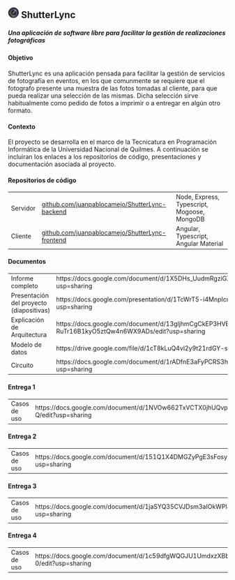 <h2>
<img src="https://github.com/juanpablocamejo/ShutterLync-frontend/blob/develop/src/assets/icons/icon-96x96.png?raw=true" width="25px"> 
  ShutterLync</h2>
<h5>Una aplicación de software libre para facilitar la gestión de realizaciones fotográficas</h5>
<h4>Objetivo</h4>
<p>ShutterLync es una aplicación pensada para facilitar la gestión de servicios de fotografía en eventos, 
en los que comunmente se requiere que el fotografo presente una muestra de las fotos tomadas al cliente, para que pueda realizar una selección de las mismas. Dicha selección sirve habitualmente como pedido de fotos a imprimir o a entregar en algún otro formato.</p>
<h4>Contexto</h4>
<p>El proyecto se desarrolla en el marco de la Tecnicatura en Programación Informática de la Universidad Nacional de Quilmes. A continuación se incluiran los enlaces a los repositorios de código, presentaciones y documentación asociada al proyecto.</p>
<h4>Repositorios de código</h4>
<table><tr>
  <td>Servidor</td>
<td><a href="https://github.com/juanpablocamejo/ShutterLync-backend">github.com/juanpablocamejo/ShutterLync-backend</a></td>
  <td>Node, Express, Typescript, Mogoose, MongoDB</td>
  </tr>
  <tr>
    <td>Cliente</td>
<td><a href="https://github.com/juanpablocamejo/ShutterLync-frontend">github.com/juanpablocamejo/ShutterLync-frontend</a></td>
    <td>Angular, Typescript, Angular Material</td>
  </tr></table>
<h4>Documentos</h4>
<table>
 <tr>
  <td>Informe completo</td>
  <td>https://docs.google.com/document/d/1X5DHs_UudmRgziGXFLVms5_L34uMAYssMfS4Ll3Z9O8/edit?usp=sharing</td>
 </tr>
 <tr>
  <td>Presentación del proyecto (diapositivas)</td>
  <td>https://docs.google.com/presentation/d/1TcWrT5-i4MnpIcmHnE1z_X1frCRRfCyEjb5vlcDHuNQ/edit?usp=sharing</td>
 </tr>
 <tr>
  <td>Explicación de Arquitectura</td>
  <td>https://docs.google.com/document/d/13gljhmCgCkEP3HVEE-RuTr16B1kyO5ztQw4n6WX9ADs/edit?usp=sharing</td>
 </tr>
  <tr><td>Modelo de datos</td>
    <td>https://drive.google.com/file/d/1cT8kLuQ4vl2y9t21rdGY-s-7_N2g14S6/view?usp=sharing</td>
  </tr>
  <tr><td>Circuito</td>
    <td>https://docs.google.com/document/d/1rADfnE3aFyPCRS3hSOR54EBJcScfiD-occxXPZV5Cyw/edit?usp=sharing
</td>
  </tr>
</table>
<h4>Entrega 1</h4>
<table>
 <tr>
    <td>Casos de uso</td>
    <td>https://docs.google.com/document/d/1NVOw662TxVCTX0jhUQvpLRzCkbD1MtIqoltcgf2Nk-Q/edit?usp=sharing</td>
  </tr>
</table>
<h4>Entrega 2</h4>
<table>
 <tr>
    <td>Casos de uso</td>
    <td>https://docs.google.com/document/d/151Q1X4DMGZyPgE3sFosyEqEHKrDC_3y07oXfgfxTCuw/edit?usp=sharing</td>
  </tr>
</table>
<h4>Entrega 3</h4>
<table>
 <tr>
    <td>Casos de uso</td>
    <td>https://docs.google.com/document/d/1jaSYQ35CVJDsm3aIOkWPl4yq08Won_JvBVYHw3RMd5I/edit?usp=sharing</td>
  </tr>
</table>
<h4>Entrega 4</h4>
<table>
 <tr>
    <td>Casos de uso</td>
    <td>https://docs.google.com/document/d/1c59dfgWQGJU1UmdxzXBb2wEPbpBxuIMJHpRNzP626-0/edit?usp=sharing</td>
  </tr>
</table>

